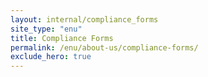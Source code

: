 ```yaml
---
layout: internal/compliance_forms
site_type: "enu"
title: Compliance Forms
permalink: /enu/about-us/compliance-forms/
exclude_hero: true
---
```


<!--- This child document initializes the page in Jekyll. -->